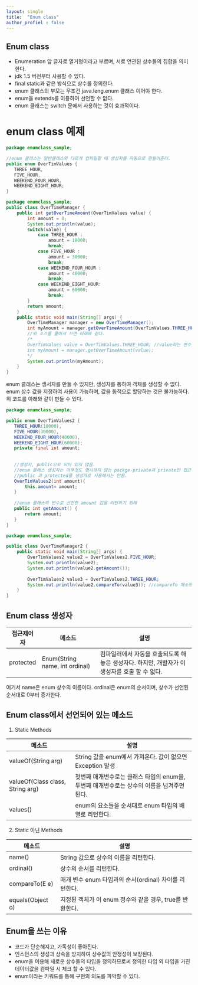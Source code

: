 ```yaml
---
layout: single
title:  "Enum class"
author_profiel : false
---
```


## Enum class
 - Enumeration 앞 글자로 열거형이라고 부르며, 서로 연관된 상수들의 집합을 의미한다.
 - jdk 1.5 버전부터 사용할 수 있다.
 - final static과 같은 방식으로 상수를 정의한다.
 - enum 클래스의 부모는 무조건 java.leng.enum 클래스 이어야 한다.
 - enum을 extends를 이용하여 선언할 수 없다.
 - enum 클래스는 switch 문에서 사용하는 것이 효과적이다.

# enum class 예제

 ```java
 package enumclass_sample;

//enum 클래스는 일반클래스와 다르게 컴파일할 때 생성자를 자동으로 만들어준다.
public enum OverTimValues {
	THREE_HOUR,
	FIVE_HOUR,
	WEEKEND_FOUR_HOUR,
	WEEKEND_EIGHT_HOUR;
}
```

```java
package enumclass_sample;
public class OverTimeManager {
	public int getOverTimeAmount(OverTimValues value) {
		int amount = 0;
		System.out.println(value);
		switch(value) {
			case THREE_HOUR :
				amount = 18000;
				break;
			case FIVE_HOUR : 
				amount = 30000;
				break;
			case WEEKEND_FOUR_HOUR :
				amount = 40000;
				break;
			case WEEKEND_EIGHT_HOUR:
				amount = 60000;
				break;
		}
		return amount;
	}
	public static void main(String[] args) {
		OverTimeManager manager = new OverTimeManager();
		int myAmount = manager.getOverTimeAmount(OverTimValues.THREE_HOUR);
		//위 소스를 풀어서 쓰면 아래와 같다.
		/* 
		OverTimValues value = OverTimValues.THREE_HOUR; //value라는 변수는 OverTimValues라는 enum 클래스의 객체
		int myAmount = manager.getOverTimeAmount(value); 
		*/
		System.out.println(myAmount);
	}
}
 ```

 enum 클래스는 생서자를 만들 수 있지만, 생성자를 통하여 객체를 생성할 수 없다.
 enum 상수 값을 지정하여 사용이 가능하며, 값을 동적으로 할당하는 것은 불가능하다.
 위 코드를 아래와 같이 만들 수 있다.
 
 ```java
 package enumclass_sample;

public enum OverTimValues2 {
	THREE_HOUR(18000),
	FIVE_HOUR(30000),
	WEEKEND_FOUR_HOUR(40000),
	WEEKEND_EIGHT_HOUR(60000);
	private final int amount;
	
	
	//생성자, public으로 되어 있지 않음. 
	//enum 클래스 생성자는 아무것도 명시하지 않는 packge-private과 private만 접근 제어자로 사용할 수 있다.
	//public 과 protected를 생성자로 사용해서는 안됨.
	OverTimValues2(int amount){ 
		this.amount= amount;
	}
	
	//enum 클래스의 변수로 선언한 amount 값을 리턴하기 위해
	public int getAmount() {
		return amount;
	}
}

```

```java
package enumclass_sample;

public class OverTimeManager2 {
	public static void main(String[] args) {
		OverTimValues2 value2 = OverTimValues2.FIVE_HOUR;
		System.out.println(value2);
		System.out.println(value2.getAmount());
		
		OverTimValues2 value3 = OverTimValues2.THREE_HOUR;
		System.out.println(value2.compareTo(value3)); //compareTo 메소드 사용
	}
}

 ```


## Enum class 생성자

|접근제어자|메소드|설명|
|--------|----------|-----------------|
|protected|Enum(String name, int ordinal)| 컴파일러에서 자동을 호출되도록 해놓은 생성자다. 하지만, 개발자가 이 생성자를 호출 할 수 없다.|

여기서 name은 enum 상수의 이름이다. ordinal은 enum의 순서이며, 상수가 선언된 순서대로 0부터 증가한다.

## Enum class에서 선언되어 있는 메소드
1. Static Methods

|메소드|설명|
|-----|-------------|
|valueOf(String arg)|String 값을 enum에서 가져온다. 값이 없으면 Exception 발생|
|valueOf(Class<T> class, String arg)|첮번째 매개변수로는 클래스 타입의 enum을, 두번째 매개변수로는 상수의 이름을 넙겨주면 된다.|
|values()|enum의 요소들을 순서대로 enum 타입의 배열로 리턴한다.|

2. Static 아닌 Methods

|메소드|설명|
|-----|-------------|
|name()| String 값으로 상수의 이름을 리턴한다.|
|ordinal()|상수의 순서를 리턴한다.|
|compareTo(E e)|매개 변수 enum 타입과의 순서(ordinal) 차이를 리턴한다.|
|equals(Object o)|지정된 객체가 이 enum 정수와 같을 경우, true를 반환한다.|


## Enum을 쓰는 이유
- 코드가 단순해지고, 가독성이 좋아진다.
- 인스턴스의 생성과 상속을 방지하여 상수값의 안정성이 보장된다.
- enum을 이용해 새로운 상수들의 타입을 정의하므로써 정의한 타입 외 타입을 가진 데이터값을 컴파일 시 체크 할 수 있다.
- enum이라는 키워드를 통해 구현의 의도를 파악할 수 있다.

